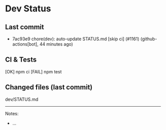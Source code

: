 # Dev Status

## Last commit
- 7ac93e9 chore(dev): auto-update STATUS.md [skip ci] (#1161) (github-actions[bot], 44 minutes ago)
## CI & Tests
[OK] npm ci
[FAIL] npm test

## Changed files (last commit)
dev/STATUS.md

---
Notes:
- ...
